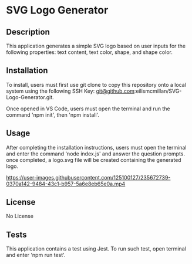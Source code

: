 # SVG Logo Generator

## Description 
This application generates a simple SVG logo based on user inputs for the following properties: text content, text color, shape, and shape color. 

## Installation
To install, users must first use git clone to copy this repository onto a local system using the following SSH Key: git@github.com:eilismcmillan/SVG-Logo-Generator.git. 

Once opened in VS Code, users must open the terminal and run the command 'npm init', then 'npm install'.

## Usage
After completing the installation instructions, users must open the terminal and enter the command 'node index.js' and answer the question prompts. once completed, a logo.svg file will be created containing the generated logo. 



https://user-images.githubusercontent.com/125100127/235672739-0370a142-9484-43c1-b957-5a6e8eb65e0a.mp4



## License
No License

## Tests
This application contains a test using Jest. To run such test, open terminal and enter 'npm run test'. 
